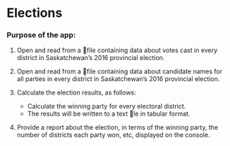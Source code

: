 # Elections

### Purpose of the app:
1. Open and read from a file containing data about votes cast in every district in Saskatchewan’s 2016 provincial
election.
2. Open and read from a file containing data about candidate names for all parties in every district in Saskatchewan’s
2016 provincial election.

3. Calculate the election results, as follows:
    * Calculate the winning party for every electoral district.
    * The results will be written to a text le in
tabular format.

4. Provide a report about the election, in terms of the winning party, the number of districts each party
won, etc, displayed on the console.
